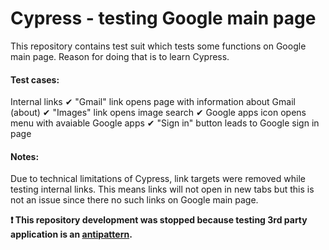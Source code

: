 # Cypress - testing Google main page
This repository contains test suit which tests some functions on Google main page. Reason for doing that is to learn Cypress.
#### Test cases:
Internal links
✔ "Gmail" link opens page with information about Gmail (about)
✔ "Images" link opens image search
✔ Google apps icon opens menu with avaiable Google apps
✔ "Sign in" button leads to Google sign in page

#### Notes:
Due to technical limitations of Cypress, link targets were removed while testing internal links. This means links will not open in new tabs but this is not an issue since there no such links on Google main page.

<b>❗ This repository development was stopped because testing 3rd party application is an [antipattern](https://docs.cypress.io/guides/references/best-practices.html#Visiting-external-sites).